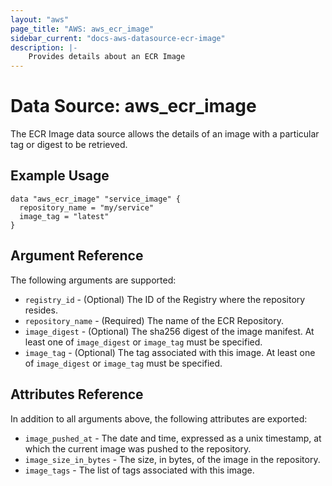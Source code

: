 ```yaml
---
layout: "aws"
page_title: "AWS: aws_ecr_image"
sidebar_current: "docs-aws-datasource-ecr-image"
description: |-
    Provides details about an ECR Image
---
```


# Data Source: aws_ecr_image

The ECR Image data source allows the details of an image with a particular tag or digest to be retrieved.

## Example Usage

```hcl
data "aws_ecr_image" "service_image" {
  repository_name = "my/service"
  image_tag = "latest"
}
```

## Argument Reference

The following arguments are supported:

* `registry_id` - (Optional) The ID of the Registry where the repository resides.
* `repository_name` - (Required) The name of the ECR Repository.
* `image_digest` - (Optional) The sha256 digest of the image manifest. At least one of `image_digest` or `image_tag` must be specified.
* `image_tag` - (Optional) The tag associated with this image. At least one of `image_digest` or `image_tag` must be specified.

## Attributes Reference

In addition to all arguments above, the following attributes are exported:

* `image_pushed_at` - The date and time, expressed as a unix timestamp, at which the current image was pushed to the repository.
* `image_size_in_bytes` - The size, in bytes, of the image in the repository.
* `image_tags` - The list of tags associated with this image.
